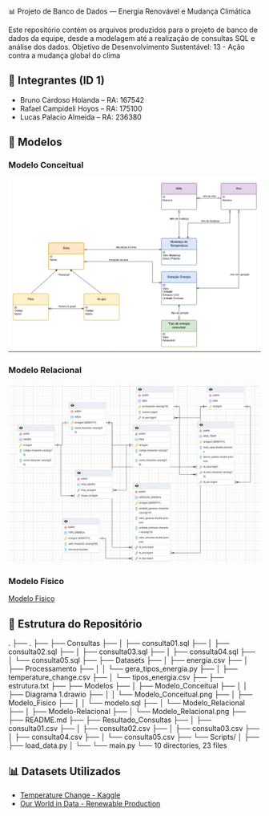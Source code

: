 📊 Projeto de Banco de Dados — Energia Renovável e Mudança Climática

Este repositório contém os arquivos produzidos para o projeto de banco de dados da equipe, desde a modelagem até a realização de consultas SQL e análise dos dados.
Objetivo de Desenvolvimento Sustentável: 13 - Ação contra a mudança global do clima

## 👥 Integrantes (ID 1)

- Bruno Cardoso Holanda  – RA: 167542
- Rafael Campideli Hoyos – RA: 175100  
- Lucas Palacio Almeida  – RA: 236380


## 🧠 Modelos

### Modelo Conceitual

![Modelo Conceitual](Modelos/Modelo_Conceitual/Modelo_Conceitual.png)

### Modelo Relacional

![Modelo Relacional](Modelos/Modelo_Relacional/Modelo_Relacional.png)

### Modelo Físico

[Modelo Físico](https://github.com/Palacio-dev/Energia-renovavel-e-mudanca-climatica/tree/main/Modelos/Modelo_Fisico)


## 📁 Estrutura do Repositório

.
├── .
├── ├── Consultas
├── │   ├── consulta01.sql
├── │   ├── consulta02.sql
├── │   ├── consulta03.sql
├── │   ├── consulta04.sql
├── │   └── consulta05.sql
├── ├── Datasets
├── │   ├── energia.csv
├── │   ├── Processamento
├── │   │   └── gera_tipos_energia.py
├── │   ├── temperature_change.csv
├── │   └── tipos_energia.csv
├── ├── estrutura.txt
├── ├── Modelos
├── │   ├── Modelo_Conceitual
├── │   │   ├── Diagrama 1.drawio
├── │   │   └── Modelo_Conceitual.png
├── │   ├── Modelo_Fisico
├── │   │   └── modelo.sql
├── │   └── Modelo_Relacional
├── │       ├── Modelo-Relacional
├── │       └── Modelo_Relacional.png
├── ├── README.md
├── ├── Resultado_Consultas
├── │   ├── consulta01.csv
├── │   ├── consulta02.csv
├── │   ├── consulta03.csv
├── │   ├── consulta04.csv
├── │   └── consulta05.csv
├── └── Scripts/
│   ├── ├── load_data.py
│   └── └── main.py
└── 10 directories, 23 files



## 📊 Datasets Utilizados

- [Temperature Change - Kaggle](https://www.kaggle.com/datasets/sevgisarac/temperature-change)
- [Our World in Data - Renewable Production](https://ourworldindata.org/grapher/modern-renewable-prod?tab=table)



    
